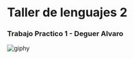 # Taller de lenguajes 2
### Trabajo Practico 1 - Deguer Alvaro
![giphy](https://user-images.githubusercontent.com/48799504/54857151-96ead800-4cdc-11e9-8b16-fb3264f21f69.gif)
